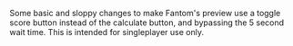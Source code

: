 Some basic and sloppy changes to make Fantom's preview use a toggle score button instead of the calculate button, and bypassing the 5 second wait time. This is intended for singleplayer use only.

